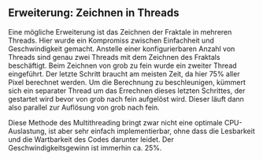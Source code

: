 ## Erweiterung: Zeichnen in Threads ##

Eine mögliche Erweiterung ist das Zeichnen der Fraktale in mehreren Threads.
Hier wurde ein Kompromiss zwischen Einfachheit und Geschwindigkeit gemacht.
Anstelle einer konfigurierbaren Anzahl von Threads sind genau zwei Threads mit
dem Zeichnen des Fraktals beschäftigt. Beim Zeichnen von grob zu fein wurde ein
zweiter Thread eingeführt. Der letzte Schritt braucht am meisten Zeit, da hier
75% aller Pixel berechnet werden. Um die Berechnung zu beschleunigen, kümmert
sich ein separater Thread um das Errechnen dieses letzten Schrittes, der
gestartet wird bevor von grob nach fein aufgelöst wird. Dieser läuft dann also
parallel zur Auflösung von grob nach fein.

Diese Methode des Multithreading bringt zwar nicht eine optimale CPU-Auslastung,
ist aber sehr einfach implementierbar, ohne dass die Lesbarkeit und die
Wartbarkeit des Codes darunter leidet. Der Geschwindigkeitsgewinn ist immerhin
ca. 25%.
